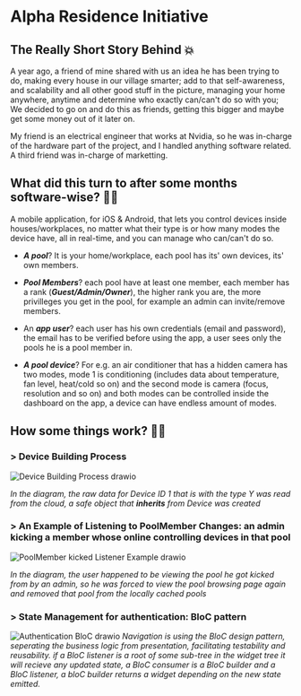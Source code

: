 # Alpha Residence Initiative

## The Really Short Story Behind :boom:

A year ago, a friend of mine shared with us an idea he has been trying to do, making every house in our village smarter; add to that self-awareness, and scalability and all other good stuff in the picture, managing your home anywhere, anytime and determine who exactly can/can't do so with you; We decided to go on and do this as friends, getting this bigger and maybe get some money out of it later on.

My friend is an electrical engineer that works at Nvidia, so he was in-charge of the hardware part of the project, and I handled anything software related. A third friend was in-charge of marketting.

## What did this turn to after some months software-wise? :office_worker:
A mobile application, for iOS & Android, that lets you control devices inside houses/workplaces, no matter what their type is or how many modes the device have, all in real-time, and you can manage who can/can't do so.

* ***A pool***? It is your home/workplace, each pool has its' own devices, its' own members.
+ ***Pool Members***? each pool have at least one member, each member has a rank (***Guest/Admin/Owner***), the higher rank you are, the more privilleges you get in the pool, for example an admin can invite/remove members.
- An ***app user***? each user has his own credentials (email and password), the email has to be verified before using the app, a user sees only the pools he is a pool member in.
* ***A pool device***? For e.g. an air conditioner that has a hidden camera has two modes, mode 1 is conditioning (includes data about temperature, fan level, heat/cold so on) and the second mode is camera (focus, resolution and so on) and both modes can be controlled inside the dashboard on the app, a device can have endless amount of modes.

## How some things work? :factory_worker:	

### > Device Building Process

![Device Building Process drawio](https://user-images.githubusercontent.com/26360846/235238391-8d4124b7-3c0f-4f5b-a538-44042f0c4f0b.png)

 *In the diagram, the raw data for Device ID 1 that is with the type Y was read from the cloud, a safe object that **inherits** from Device was created*
 
### > An Example of Listening to PoolMember Changes: an admin kicking a member whose online controlling devices in that pool

![PoolMember kicked Listener Example drawio](https://user-images.githubusercontent.com/26360846/235309463-74fd90c6-3e79-4866-8fe3-d4ad648c7f9b.png)

 *In the diagram, the user happened to be viewing the pool he got kicked from by an admin, so he was forced to view the pool browsing page again and removed that pool from the locally cached pools*

### > State Management for authentication: BloC pattern

![Authentication BloC drawio](https://user-images.githubusercontent.com/26360846/235311292-e5f77280-6f64-473f-bc31-947a2ed2337c.png)
*Navigation is using the BloC design pattern, seperating the business logic from presentation, facilitating testability and reusability.
if a BloC listener is a root of some sub-tree in the widget tree it will recieve any updated state, a BloC consumer is a BloC builder and a 
BloC listener, a bloC builder returns a widget depending on the new state emitted.*


